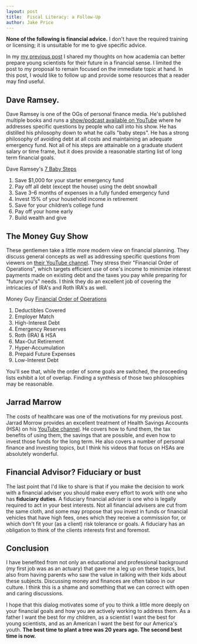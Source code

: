```yaml
---
layout: post   
title:  Fiscal Literacy: a Follow-Up
author: Jake Price   
---
```


**None of the following is financial advice.** I don't have the required training or licensing; it is unsuitable for me to give specific advice. 

In my [my previous post](https://jacobrprice.github.io/2025/05/14/Financial_Literacy.html) I shared my thoughts on how academia can better prepare young scientists for their future in a financial sense. I limited the post to my proposal to remain focused on the immediate topic at hand. In this post, I would like to follow up and provide some resources that a reader may find useful. 

## Dave Ramsey. 
Dave Ramsey is one of the OGs of personal finance media. He's published multiple books and runs a [show/podcast available on YouTube](https://www.youtube.com/@TheRamseyShowEpisodes) where he addresses specific questions by people who call into his show. He has distilled his philosophy down to what he calls "baby steps". He has a strong philosophy of avoiding debt at all costs and maintaining an adequate emergency fund. Not all of his steps are attainable on a graduate student salary or time frame, but it does provide a reasonable starting list of long term financial goals.  

Dave Ramsey's [7 Baby Steps](https://www.ramseysolutions.com/dave-ramsey-7-baby-steps)  
1. Save $1,000 for your starter emergency fund  
2. Pay off all debt (except the house) using the debt snowball  
3. Save 3–6 months of expenses in a fully funded emergency fund  
4. Invest 15% of your household income in retirement  
5. Save for your children’s college fund  
6. Pay off your home early  
7. Build wealth and give  

## The Money Guy Show
These gentlemen take a little more modern view on financial planning. They discuss general concepts as well as addressing specific questions from viewers on [their YouTube channel](https://www.youtube.com/@MoneyGuyShow). They stress their "Financial Order of Operations", which targets efficient use of one's income to minimize interest payments made on existing debt and the taxes you pay while preparing for "future you's" needs. I think they do an excellent job of covering the intricacies of IRA's and Roth IRA's as well. 

Money Guy [Financial Order of Operations]((https://moneyguy.com/guide/foo/) )  
1. Deductibles Covered  
2. Employer Match  
3. High-Interest Debt  
4. Emergency Reserves  
5. Roth (IRA) & HSA  
6. Max-Out Retirement  
7. Hyper-Accumulation  
8. Prepaid Future Expenses  
9. Low-Interest Debt  

You'll see that, while the order of some goals are switched, the proceeding lists exhibit a lot of overlap. Finding a synthesis of those two philosophies may be reasonable. 

## Jarrad Marrow  
The costs of healthcare was one of the motivations for my previous post. Jarrad Morrow provides an excellent treatment of Health Savings Accounts (HSA) on his  [YouTube channel](https://www.youtube.com/@JarradMorrow). He covers how to fund them, the tax benefits of using them, the savings that are possible, and even how to invest those funds for the long term. He also covers a number of personal finance and investing topics, but I think his videos that focus on HSAs are absolutely wonderful. 

## Financial Advisor? Fiduciary or bust  
The last point that I'd like to share is that if you make the decision to work with a financial adviser you should make every effort to work with one who has **fiduciary duties**. A fiduciary financial adviser is one who is legally required to act in your best interests. Not all financial advisers are cut from the same cloth, and some may propose that you invest in funds or financial vehicles that have high fees, ones which they receive a commission for, or which don't fit your (as a client) risk tolerance or goals. A fiduciary has an obligation to think of the clients interests first and foremost. 

## Conclusion  
I have benefited from not only an educational and professional background (my first job was as an actuary) that gave me a leg up on these topics, but also from having parents who saw the value in talking with their kids about these subjects. Discussing money and finances are often taboo in our culture. I think this is a shame and something that we can correct with open and caring discussions.  

I hope that this dialog motivates some of you to think a little more deeply on your financial goals and how you are actively working to address them. As a father I want the best for my children, as a scientist I want the best for young scientists, and as an American I want the best for our America's youth. **The best time to plant a tree was 20 years ago. The second best time is now.**  

